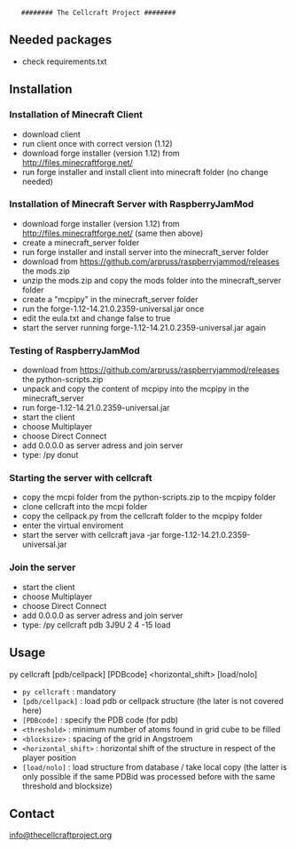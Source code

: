        ######## The Cellcraft Project ########

## Needed packages

- check requirements.txt

## Installation
### Installation of Minecraft Client
- download client
- run client once with correct version (1.12)
- download forge installer (version 1.12) from http://files.minecraftforge.net/
- run forge installer and install client into minecraft folder (no change needed)

### Installation of Minecraft Server with RaspberryJamMod
- download forge installer (version 1.12) from http://files.minecraftforge.net/ (same then above)
- create a minecraft_server folder
- run forge installer and install server into the minecraft_server folder
- download from https://github.com/arpruss/raspberryjammod/releases the mods.zip
- unzip the mods.zip and copy the mods folder into the minecraft_server folder
- create a "mcpipy" in the minecraft_server folder
- run the forge-1.12-14.21.0.2359-universal.jar once
- edit the eula.txt and change false to true
- start the server running forge-1.12-14.21.0.2359-universal.jar again

### Testing of RaspberryJamMod
- download from https://github.com/arpruss/raspberryjammod/releases the python-scripts.zip
- unpack and copy the content of mcpipy into the mcpipy in the minecraft_server
- run forge-1.12-14.21.0.2359-universal.jar
- start the client
- choose Multiplayer
- choose Direct Connect
- add 0.0.0.0 as server adress and join server
- type: /py donut

### Starting the server with cellcraft
- copy the mcpi folder from the python-scripts.zip to the mcpipy folder
- clone cellcraft into the mcpi folder
- copy the cellpack.py from the cellcraft folder to the mcpipy folder
- enter the virtual enviroment
- start the server with cellcraft java -jar forge-1.12-14.21.0.2359-universal.jar

### Join the server
- start the client
- choose Multiplayer
- choose Direct Connect
- add 0.0.0.0 as server adress and join server
- type: /py cellcraft pdb 3J9U 2 4 -15 load

## Usage
  py cellcraft [pdb/cellpack] [PDBcode] <threshold> <blocksize> <horizontal_shift> [load/nolo]
- `py cellcraft` : mandatory
- `[pdb/cellpack]` : load pdb or cellpack structure (the later is not covered here)
- `[PDBcode]` : specify the PDB code (for pdb)
- `<threshold>` : minimum number of atoms found in grid cube to be filled
- `<blocksize>` : spacing of the grid in Angstroem
- `<horizontal_shift>` : horizontal shift of the structure in respect of the player position
- `[load/nolo]` :  load structure from database / take local copy
  (the latter is only possible if the same PDBid was processed before with the same threshold and blocksize)


## Contact
info@thecellcraftproject.org

